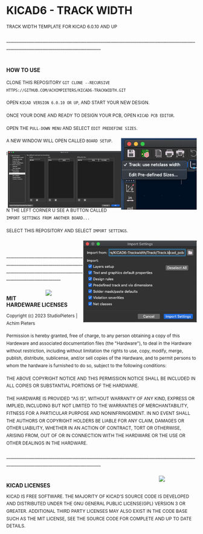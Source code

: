 # KICAD6 - TRACK WIDTH
<sup>TRACK WIDTH TEMPLATE FOR KICAD 6.0.10 AND UP</sup>
<br>
<br>
<sup>_____________________________________________________________________________________________________________________________________________</sup>
<br>
<br>
#### <B>HOW TO USE </B>

<sup>CLONE THIS REPOSITORY `GIT CLONE --RECURSIVE HTTPS://GITHUB.COM/ACHIMPIETERS/KICAD6-TRACKWIDTH.GIT`</sup>

<sup>OPEN `KICAD VERSION 6.0.10 OR UP`, AND START YOUR NEW DESIGN. </sup>

<sup>ONCE YOUR DONE AND READY TO DESIGN YOUR PCB, OPEN `KICAD PCB EDITOR`. </sup>

<sup>OPEN THE `PULL-DOWN MENU` AND SELECT `EDIT PREDEFINE SIZES`. </sup>

<img  style="float: right;" src="https://github.com/AchimPieters/KiCAD6-Trackwidth/blob/main/image/Edit_Predifined_sizes.png" width="200">

<sup>A NEW WINDOW WILL OPEN CALLED `BOARD SETUP`. </sup>

<img  style="float: right;" src="https://github.com/AchimPieters/KiCAD6-Trackwidth/blob/main/image/Board_setup.png" width="300">

<sup>IN THE LEFT CORNER U SEE A BUTTON CALLED `IMPORT SETTINGS FROM ANOTHER BOARD...`</sup>

<sup>SELECT THIS REPOSITORY AND SELECT `IMPORT SETTINGS`.</sup>

<img  style="float: right;" src="https://github.com/AchimPieters/KiCAD6-Trackwidth/blob/main/image/Import.png" width="300">


<br>
<br>
<sup>_____________________________________________________________________________________________________________________________________________</sup>
<br>
<br>
<img  style="float: right;" src="https://github.com/AchimPieters/ESP32-SmartPlug/blob/main/images/MIT%7C%20HARDWARE%20WHITE.svg" width="100">

<b>MIT HARDEWARE LICENSES</b>

<sup>Copyright (c) 2023 StudioPieters | Achim Pieters</sup>

<sup>Permission is hereby granted, free of charge, to any person obtaining a copy
of this Hardeware and associated documentation files (the "Hardware"), to deal
in the Hardware without restriction, including without limitation the rights
to use, copy, modify, merge, publish, distribute, sublicense, and/or sell
copies of the Hardware, and to permit persons to whom the hardware is
furnished to do so, subject to the following conditions:</sup>

<sup>THE ABOVE COPYRIGHT NOTICE AND THIS PERMISSION NOTICE SHALL BE INCLUDED IN ALL COPIES OR SUBSTANTIAL PORTIONS OF THE HARDWARE.</sup>

<sup>THE HARDWARE IS PROVIDED "AS IS", WITHOUT WARRANTY OF ANY KIND, EXPRESS OR
IMPLIED, INCLUDING BUT NOT LIMITED TO THE WARRANTIES OF MERCHANTABILITY,
FITNESS FOR A PARTICULAR PURPOSE AND NONINFRINGEMENT. IN NO EVENT SHALL THE
AUTHORS OR COPYRIGHT HOLDERS BE LIABLE FOR ANY CLAIM, DAMAGES OR OTHER
LIABILITY, WHETHER IN AN ACTION OF CONTRACT, TORT OR OTHERWISE, ARISING FROM,
OUT OF OR IN CONNECTION WITH THE HARDWARE OR THE USE OR OTHER DEALINGS IN THE
HARDWARE.</sup>
<br>
<br>
<sup>_____________________________________________________________________________________________________________________________________________</sup>
<br>
<br>
<img  style="float: right;" src="https://github.com/AchimPieters/KiCAD-Schematics/blob/main/image/KiCad-Logo.svg" width="100">
<br>
<b>KICAD LICENSES</b>

<sup>KICAD IS FREE SOFTWARE. THE MAJORITY OF KICAD’S SOURCE CODE IS DEVELOPED AND DISTRIBUTED UNDER THE GNU GENERAL PUBLIC LICENSE(GPL) VERSION 3 OR GREATER. ADDITIONAL THIRD PARTY LICENSES MAY ALSO EXIST IN THE CODE BASE SUCH AS THE MIT LICENSE, SEE THE SOURCE CODE FOR COMPLETE AND UP TO DATE DETAILS.</sup>
